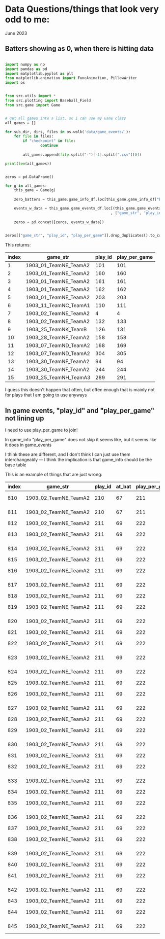 # Data Questions/things that look very odd to me:

June 2023


## Batters showing as 0, when there is hitting data




``` python

import numpy as np
import pandas as pd
import matplotlib.pyplot as plt
from matplotlib.animation import FuncAnimation, PillowWriter
import os


from src.utils import *
from src.plotting import Baseball_Field
from src.game import Game


# get all games into a list, so I can use my Game class
all_games = []

for sub_dir, dirs, files in os.walk('data/game_events/'):
    for file in files:
        if "checkpoint" in file:
                continue
    
        all_games.append(file.split("-")[-1].split(".csv")[0])

print(len(all_games))        


zeros = pd.DataFrame()

for g in all_games:
    this_game = Game(g)
    
    zero_batters = this_game.game_info_df.loc[this_game.game_info_df["batter"] == 0, :]

    events_w_data = this_game.game_events_df.loc[(this_game.game_events_df["play_per_game"].isin(zero_batters["play_per_game"]))
                                                , ["game_str", "play_id", "play_per_game", "event_code"]]
    
    zeros = pd.concat([zeros, events_w_data])
    

zeros[["game_str", "play_id", "play_per_game"]].drop_duplicates().to_csv("data_debugging/batter_as_zeros.csv", index = False)

```


This returns:

|index|game_str             |play_id|play_per_game|
|-----|---------------------|-------|-------------|
|1    |1903_01_TeamNE_TeamA2|101    |101          |
|2    |1903_01_TeamNE_TeamA2|160    |160          |
|3    |1903_01_TeamNE_TeamA2|161    |161          |
|4    |1903_01_TeamNE_TeamA2|162    |162          |
|5    |1903_01_TeamNE_TeamA2|203    |203          |
|6    |1903_11_TeamNC_TeamA1|110    |111          |
|7    |1903_02_TeamNE_TeamA2|4      |4            |
|8    |1903_02_TeamNE_TeamA2|132    |133          |
|9    |1903_25_TeamNK_TeamB |126    |131          |
|10   |1903_28_TeamNF_TeamA2|158    |158          |
|11   |1903_07_TeamND_TeamA2|168    |169          |
|12   |1903_07_TeamND_TeamA2|304    |305          |
|13   |1903_30_TeamNF_TeamA2|94     |94           |
|14   |1903_30_TeamNF_TeamA2|244    |244          |
|15   |1903_25_TeamNH_TeamA3|289    |291          |



I guess this doesn't happen that often, but often enough that is mainly not for plays that I am going to use anyways


## In game events, "play_id" and "play_per_game" not lining up

I need to use play_per_game to join!

In game_info "play_per_game" does not skip it seems like, but it seems like it does in game_events

I think these are different, and I don't think I can just use them interchangeably -- I think the implication is that game_info should be the base table


This is an example of things that are just wrong:


|index|game_str|play_id|at_bat |play_per_game |timestamp |player_position  | event_code  |event             |
|---|---------------------|---|---|----|--------|---|---|------------------|
|810 |1903_02_TeamNE_TeamA2 |210 |67 |211 |8018687 |10 |4  |ball hit into play|
|811 |1903_02_TeamNE_TeamA2 |210 |67 |211 |8018737 |0  |5  |end of play       |
|812 |1903_02_TeamNE_TeamA2 |211 |69 |222 |8050687 |1  |1  |pitch             |
|813 |1903_02_TeamNE_TeamA2 |211 |69 |222 |8051187 |0  |5  |end of play       |
|814 |1903_02_TeamNE_TeamA2 |211 |69 |222 |8051187 |2  |2  |ball acquired     |
|815 |1903_02_TeamNE_TeamA2 |211 |69 |222 |8087787 |1  |1  |pitch             |
|816 |1903_02_TeamNE_TeamA2 |211 |69 |222 |8088237 |0  |5  |end of play       |
|817 |1903_02_TeamNE_TeamA2 |211 |69 |222 |8088237 |2  |2  |ball acquired     |
|818 |1903_02_TeamNE_TeamA2 |211 |69 |222 |8110437 |1  |1  |pitch             |
|819 |1903_02_TeamNE_TeamA2 |211 |69 |222 |8110987 |2  |2  |ball acquired     |
|820 |1903_02_TeamNE_TeamA2 |211 |69 |222 |8110987 |0  |5  |end of play       |
|821 |1903_02_TeamNE_TeamA2 |211 |69 |222 |8146687 |1  |1  |pitch             |
|822 |1903_02_TeamNE_TeamA2 |211 |69 |222 |8147087 |10 |4  |ball hit into play|
|823 |1903_02_TeamNE_TeamA2 |211 |69 |222 |8152537 |6  |2  |ball acquired     |
|824 |1903_02_TeamNE_TeamA2 |211 |69 |222 |8152587 |0  |5  |end of play       |
|825 |1903_02_TeamNE_TeamA2 |211 |69 |222 |8189637 |1  |1  |pitch             |
|826 |1903_02_TeamNE_TeamA2 |211 |69 |222 |8190137 |2  |2  |ball acquired     |
|827 |1903_02_TeamNE_TeamA2 |211 |69 |222 |8190137 |0  |5  |end of play       |
|828 |1903_02_TeamNE_TeamA2 |211 |69 |222 |8211287 |1  |1  |pitch             |
|829 |1903_02_TeamNE_TeamA2 |211 |69 |222 |8211787 |2  |2  |ball acquired     |
|830 |1903_02_TeamNE_TeamA2 |211 |69 |222 |8211787 |0  |5  |end of play       |
|831 |1903_02_TeamNE_TeamA2 |211 |69 |222 |8230737 |1  |1  |pitch             |
|832 |1903_02_TeamNE_TeamA2 |211 |69 |222 |8231187 |0  |5  |end of play       |
|833 |1903_02_TeamNE_TeamA2 |211 |69 |222 |8231187 |2  |2  |ball acquired     |
|834 |1903_02_TeamNE_TeamA2 |211 |69 |222 |8252287 |1  |1  |pitch             |
|835 |1903_02_TeamNE_TeamA2 |211 |69 |222 |8252737 |2  |2  |ball acquired     |
|836 |1903_02_TeamNE_TeamA2 |211 |69 |222 |8252737 |0  |5  |end of play       |
|837 |1903_02_TeamNE_TeamA2 |211 |69 |222 |8270787 |1  |1  |pitch             |
|838 |1903_02_TeamNE_TeamA2 |211 |69 |222 |8271237 |2  |2  |ball acquired     |
|839 |1903_02_TeamNE_TeamA2 |211 |69 |222 |8271237 |0  |5  |end of play       |
|840 |1903_02_TeamNE_TeamA2 |211 |69 |222 |8294987 |1  |1  |pitch             |
|841 |1903_02_TeamNE_TeamA2 |211 |69 |222 |8295387 |10 |4  |ball hit into play|
|842 |1903_02_TeamNE_TeamA2 |211 |69 |222 |8295437 |0  |5  |end of play       |
|843 |1903_02_TeamNE_TeamA2 |211 |69 |222 |8326187 |1  |1  |pitch             |
|844 |1903_02_TeamNE_TeamA2 |211 |69 |222 |8326687 |2  |2  |ball acquired     |
|845 |1903_02_TeamNE_TeamA2 |211 |69 |222 |8326687 |0  |5  |end of play       |







## 